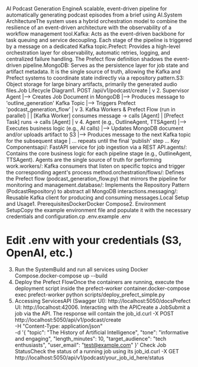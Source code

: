 AI Podcast Generation EngineA scalable, event-driven pipeline for automatically generating podcast episodes from a brief using AI.System ArchitectureThe system uses a hybrid orchestration model to combine the resilience of an event-driven architecture with the observability of a workflow management tool.Kafka: Acts as the event-driven backbone for task queuing and service decoupling. Each stage of the pipeline is triggered by a message on a dedicated Kafka topic.Prefect: Provides a high-level orchestration layer for observability, automatic retries, logging, and centralized failure handling. The Prefect flow definition shadows the event-driven pipeline.MongoDB: Serves as the persistence layer for job state and artifact metadata. It is the single source of truth, allowing the Kafka and Prefect systems to coordinate state indirectly via a repository pattern.S3: Object storage for large binary artifacts, primarily the generated audio files.Job Lifecycle Diagram1. POST /api/v1/podcast/create
      |
      v
2. Supervisor Agent
      |--> Creates Job Document in MongoDB
      |--> Produces message to 'outline_generation' Kafka Topic
      |--> Triggers Prefect 'podcast_generation_flow'
      |
      v
3. Kafka Workers & Prefect Flow (run in parallel)
      |
      |   [Kafka Worker] consumes message -> calls [Agent]
      |   [Prefect Task] runs              -> calls [Agent]
      |
      v
4. Agent (e.g., OutlineAgent, TTSAgent)
      |--> Executes business logic (e.g., AI calls)
      |--> Updates MongoDB document and/or uploads artifact to S3
      |--> Produces message to the next Kafka topic for the subsequent stage
      |
      ... repeats until the final 'publish' step ...
Key Componentsapi/: FastAPI service for job ingestion via a REST API.agents/: Contains the core business logic for each pipeline stage (e.g., OutlineAgent, TTSAgent). Agents are the single source of truth for performing work.workers/: Kafka consumers that listen on specific topics and trigger the corresponding agent's process method.orchestration/flows/: Defines the Prefect flow (podcast_generation_flow.py) that mirrors the pipeline for monitoring and management.database/: Implements the Repository Pattern (PodcastRepository) to abstract all MongoDB interactions.messaging/: Reusable Kafka client for producing and consuming messages.Local Setup and Usage1. PrerequisitesDockerDocker Compose2. Environment SetupCopy the example environment file and populate it with the necessary credentials and configuration.cp .env.example .env
# Edit .env with your credentials (S3, OpenAI, etc.)
3. Run the SystemBuild and run all services using Docker Compose.docker-compose up --build
4. Deploy the Prefect FlowOnce the containers are running, execute the deployment script inside the prefect-worker container.docker-compose exec prefect-worker python scripts/deploy_prefect_simple.py
5. Accessing ServicesAPI (Swagger UI): http://localhost:5050/docsPrefect UI: http://localhost:42006. Interacting with the APICreate a JobSubmit a job via the API. The response will contain the job_id.curl -X POST http://localhost:5050/api/v1/podcast/create \
   -H "Content-Type: application/json" \
   -d '{
     "topic": "The History of Artificial Intelligence",
     "tone": "informative and engaging",
     "length_minutes": 10,
     "target_audience": "tech enthusiasts",
     "user_email": "test@example.com"
   }'
Check Job StatusCheck the status of a running job using its job_id.curl -X GET http://localhost:5050/api/v1/podcast/your_job_id_here/status
